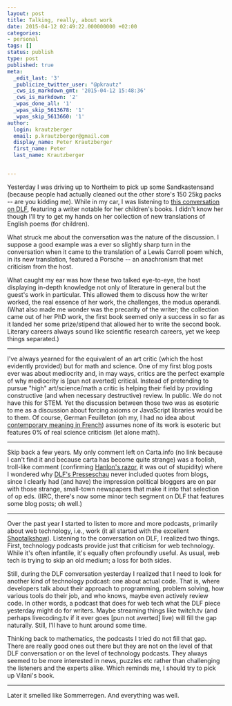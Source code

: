 ```yaml
---
layout: post
title: Talking, really, about work
date: 2015-04-12 02:49:22.000000000 +02:00
categories:
- personal
tags: []
status: publish
type: post
published: true
meta:
  _edit_last: '3'
  _publicize_twitter_user: "@pkrautz"
  _cws_is_markdown_gmt: '2015-04-12 15:48:36'
  _cws_is_markdown: '2'
  _wpas_done_all: '1'
  _wpas_skip_5613678: '1'
  _wpas_skip_5613660: '1'
author:
  login: krautzberger
  email: p.krautzberger@gmail.com
  display_name: Peter Krautzberger
  first_name: Peter
  last_name: Krautzberger


---
```


Yesterday I was driving up to Northeim to pick up some Sandkastensand (because people had actually cleaned out the other store's 150 25kg packs -- are you kidding me). While in my car, I was listening to [this conversation on DLF](http://www.deutschlandfunk.de/schriftstellerin-susan-kreller-die-kinder-nicht-alleine.1202.de.html?dram:article_id=316765), featuring a writer notable for her children's books. I didn't know her though I'll try to get my hands on her collection of new translations of English poems (for children).

What struck me about the conversation was the nature of the discussion. I suppose a good example was a ever so slightly sharp turn in the conversation when it came to the translation of a Lewis Carroll poem which, in its new translation, featured a Porsche -- an anachronism that met criticism from the host.

What caught my ear was how these two talked eye-to-eye, the host displaying in-depth knowledge not only of literature in general but the guest's work in particular. This allowed them to discuss how the writer worked, the real essence of her work, the challenges, the modus operandi. (What also made me wonder was the precarity of the writer; the collection came out of her PhD work, the first book seemed only a success in so far as it landed her some prize/stipend that allowed her to write the second book. Literary careers always sound like scientific research careers, yet we keep things separated.)

* * *

I've always yearned for the equivalent of an art critic (which the host evidently provided) but for math and science. One of my first blog posts ever was about mediocrity and, in may ways, critics are the perfect example of why mediocrity is [pun not averted] critical. Instead of pretending to pursue "high" art/science/math a critic is helping their field by providing constructive (and when necessary destructive) review. In public. We do not have this for STEM. Yet the discussion between those two was as esoteric to me as a discussion about forcing axioms or JavaScript libraries would be to them. Of course, German Feuilleton (oh my, I had no idea about [contemporary meaning in French](https://en.wikipedia.org/wiki/Feuilleton)) assumes none of its work is esoteric but features 0% of real science criticism (let alone math).

* * *

Skip back a few years. My only comment left on Carta.info (no link because I can't find it and because carta has become quite strange) was a foolish, troll-like comment (confirming [Hanlon's razor](https://en.wikipedia.org/wiki/Hanlon%27s_razor), it was out of stupidity) where I wondered why [DLF's Presseschau](http://www.deutschlandfunk.de/aktuelle-presseschau.354.de.html) never included quotes from blogs, since I clearly had (and have) the impression political bloggers are on par with those strange, small-town newspapers that make it into that selection of op eds. (IIRC, there's now some minor tech segment on DLF that features some blog posts; oh well.)

* * *

Over the past year I started to listen to more and more podcasts, primarily about web technology, i.e., work (it all started with the excellent [Shoptalkshow](http://shoptalkshow.com/)). Listening to the conversation on DLF, I realized two things. First, technology podcasts provide just that criticism for web technology. While it's often infantile, it's equally often profoundly useful. As usual, web tech is trying to skip an old medium; a loss for both sides.

Still, during the DLF conversation yesterday I realized that I need to look for another kind of technology podcast: one about actual code. That is, where developers talk about their approach to programming, problem solving, how various tools do their job, and who knows, maybe even actively review code. In other words, a podcast that does for web tech what the DLF piece yesterday might do for writers. Maybe streaming things like twitch.tv (and perhaps livecoding.tv if it ever goes [pun not averted] live) will fill the gap naturally. Still, I'll have to hunt around some time.

Thinking back to mathematics, the podcasts I tried do not fill that gap. There are really good ones out there but they are not on the level of that DLF conversation or on the level of technology podcasts. They always seemed to be more interested in news, puzzles etc rather than challenging the listeners and the experts alike. Which reminds me, I should try to pick up Vilani's book.

* * *

Later it smelled like Sommerregen. And everything was well.